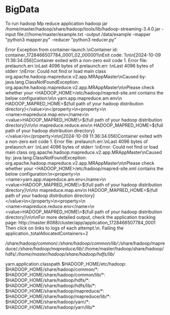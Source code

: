 # BigData
To run hadoop Mp reduce application
hadoop jar /home/master/hadoop/share/hadoop/tools/lib/hadoop-streaming-3.4.0.jar -input file:///home/master/example.txt -output /data/example -mapper "python3 mapper.py" -reducer "python3 reducer.py"


Error Exception from container-launch.\nContainer id: container_1728466507784_0001_02_000001\nExit code: 1\n\n[2024-10-09 11:36:34.056]Container exited with a non-zero exit code 1. Error file: prelaunch.err.\nLast 4096 bytes of prelaunch.err :\nLast 4096 bytes of stderr :\nError: Could not find or load main class org.apache.hadoop.mapreduce.v2.app.MRAppMaster\nCaused by: java.lang.ClassNotFoundException: org.apache.hadoop.mapreduce.v2.app.MRAppMaster\n\nPlease check whether your <HADOOP_HOME>/etc/hadoop/mapred-site.xml contains the below configuration:\n<property>\n  <name>yarn.app.mapreduce.am.env</name>\n  <value>HADOOP_MAPRED_HOME\=${full path of your hadoop distribution directory}</value>\n</property>\n<property>\n  <name>mapreduce.map.env</name>\n  <value>HADOOP_MAPRED_HOME\=${full path of your hadoop distribution directory}</value>\n</property>\n<property>\n  <name>mapreduce.reduce.env</name>\n  <value>HADOOP_MAPRED_HOME\=${full path of your hadoop distribution directory}</value>\n</property>\n\n[2024-10-09 11:36:34.056]Container exited with a non-zero exit code 1. Error file: prelaunch.err.\nLast 4096 bytes of prelaunch.err :\nLast 4096 bytes of stderr :\nError: Could not find or load main class org.apache.hadoop.mapreduce.v2.app.MRAppMaster\nCaused by: java.lang.ClassNotFoundException: org.apache.hadoop.mapreduce.v2.app.MRAppMaster\n\nPlease check whether your <HADOOP_HOME>/etc/hadoop/mapred-site.xml contains the below configuration:\n<property>\n  <name>yarn.app.mapreduce.am.env</name>\n  <value>HADOOP_MAPRED_HOME\=${full path of your hadoop distribution directory}</value>\n</property>\n<property>\n  <name>mapreduce.map.env</name>\n  <value>HADOOP_MAPRED_HOME\=${full path of your hadoop distribution directory}</value>\n</property>\n<property>\n  <name>mapreduce.reduce.env</name>\n  <value>HADOOP_MAPRED_HOME\=${full path of your hadoop distribution directory}</value>\n</property>\n\nFor more detailed output\, check the application tracking page: http://master:8088/cluster/app/application_1728466507784_0001 Then click on links to logs of each attempt.\n. Failing the application.,totalAllocatedContainers=2


/share/hadoop/common/*:/share/hadoop/common/lib/*:/share/hadoop/mapreduce/*:/share/hadoop/mapreduce/lib/*:/home/master/hadoop/share/hadoop/hdfs/*:/home/master/hadoop/share/hadoop/hdfs/lib/*


<property>
    <name>yarn.application.classpath</name>
    <value>
        $HADOOP_HOME/etc/hadoop:
        $HADOOP_HOME/share/hadoop/common/*:
        $HADOOP_HOME/share/hadoop/common/lib/*:
        $HADOOP_HOME/share/hadoop/hdfs/*:
        $HADOOP_HOME/share/hadoop/hdfs/lib/*:
        $HADOOP_HOME/share/hadoop/mapreduce/*:
        $HADOOP_HOME/share/hadoop/mapreduce/lib/*:
        $HADOOP_HOME/share/hadoop/yarn/*:
        $HADOOP_HOME/share/hadoop/yarn/lib/*
    </value>
</property>

